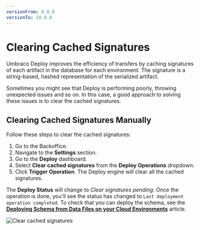 ```yaml
---
versionFrom: 8.0.0
versionTo: 10.0.0
---
```


# Clearing Cached Signatures

Umbraco Deploy improves the efficiency of transfers by caching signatures of each artifact in the database for each environment. The signature is a string-based, hashed representation of the serialized artifact.

Sometimes you might see that Deploy is performing poorly, throwing unexpected issues and so on. In this case, a good approach to solving these issues is to clear the cached signatures.

## Clearing Cached Signatures Manually

Follow these steps to clear the cached signatures:

1. Go to the Backoffice.
2. Navigate to the **Settings** section.
3. Go to the **Deploy** dashboard.
4. Select **Clear cached signatures** from the **Deploy Operations** dropdown.
5. Click **Trigger Operation**. The Deploy engine will clear all the cached signatures.

The **Deploy Status** will change to *Clear signatures pending*. Once the operation is done, you'll see the status has changed to `Last deployment operation completed`. To check that you can deploy the schema, see the [**Deploying Schema from Data Files on your Cloud Environments**](../Deploy-schema) article.

![Clear cached signatures](images/clear-cached-signatures-v10.gif)

